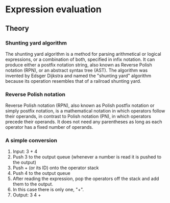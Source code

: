 # Expression evaluation

## Theory

### Shunting yard algorithm

The shunting yard algorithm is a method for parsing arithmetical or logical expressions, or a combination of both, 
specified in infix notation. It can produce either a postfix notation string, 
also known as Reverse Polish notation (RPN), or an abstract syntax tree (AST). 
The algorithm was invented by Edsger Dijkstra and named the "shunting yard" algorithm 
because its operation resembles that of a railroad shunting yard.

### Reverse Polish notation
Reverse Polish notation (RPN), also known as Polish postfix notation or simply postfix notation, 
is a mathematical notation in which operators follow their operands, in contrast to Polish notation (PN), 
in which operators precede their operands. 
It does not need any parentheses as long as each operator has a fixed number of operands.

### A simple conversion

1. Input: 3 + 4
2. Push 3 to the output queue (whenever a number is read it is pushed to the output)
3. Push + (or its ID) onto the operator stack
4. Push 4 to the output queue
5. After reading the expression, pop the operators off the stack and add them to the output.
6. In this case there is only one, "+".
7. Output: 3 4 +
